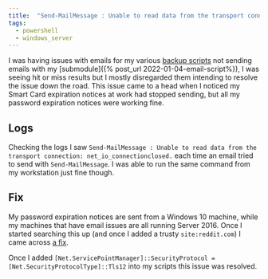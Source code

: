 ```yaml
---
title:  "Send-MailMessage : Unable to read data from the transport connection: net_io_connectionclosed"
tags:
  - powershell
  - windows_server
---
```

I was having issues with emails for my various [backup scripts](/tags/#backups) not sending emails with my [submodule]({% post_url 2022-01-04-email-script%}), I was seeing hit or miss results but I mostly disregarded them intending to resolve the issue down the road. This issue came to a head when I noticed my Smart Card expiration notices at work had stopped sending, but all my password expiration notices were working fine.

## Logs
Checking the logs I saw `Send-MailMessage : Unable to read data from the transport connection: net_io_connectionclosed.` each time an email tried to send with `Send-MailMessage`. I was able to run the same command from my workstation just fine though.

## Fix
My password expiration notices are sent from a Windows 10 machine, while my machines that have email issues are all running Server 2016. Once I started searching this up (and once I added a trusty `site:reddit.com`) I came across [a fix](https://www.reddit.com/r/sysadmin/comments/p6kqok/office_365_relay_issue_from_windows_2016/). 

Once I added `[Net.ServicePointManager]::SecurityProtocol = [Net.SecurityProtocolType]::Tls12` into my scripts this issue was resolved.